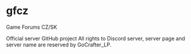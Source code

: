 # gfcz
Game Forums CZ/SK

Official server GitHub project
All rights to Discord server, server page and server name are reserved by GoCrafter_LP.
